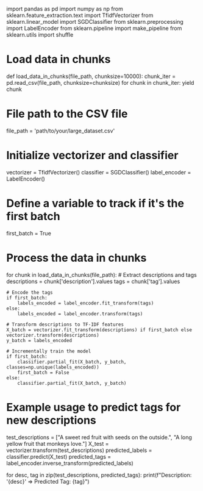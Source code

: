 import pandas as pd
import numpy as np
from sklearn.feature_extraction.text import TfidfVectorizer
from sklearn.linear_model import SGDClassifier
from sklearn.preprocessing import LabelEncoder
from sklearn.pipeline import make_pipeline
from sklearn.utils import shuffle

# Load data in chunks
def load_data_in_chunks(file_path, chunksize=10000):
    chunk_iter = pd.read_csv(file_path, chunksize=chunksize)
    for chunk in chunk_iter:
        yield chunk

# File path to the CSV file
file_path = 'path/to/your/large_dataset.csv'

# Initialize vectorizer and classifier
vectorizer = TfidfVectorizer()
classifier = SGDClassifier()
label_encoder = LabelEncoder()

# Define a variable to track if it's the first batch
first_batch = True

# Process the data in chunks
for chunk in load_data_in_chunks(file_path):
    # Extract descriptions and tags
    descriptions = chunk['description'].values
    tags = chunk['tag'].values
    
    # Encode the tags
    if first_batch:
        labels_encoded = label_encoder.fit_transform(tags)
    else:
        labels_encoded = label_encoder.transform(tags)
    
    # Transform descriptions to TF-IDF features
    X_batch = vectorizer.fit_transform(descriptions) if first_batch else vectorizer.transform(descriptions)
    y_batch = labels_encoded
    
    # Incrementally train the model
    if first_batch:
        classifier.partial_fit(X_batch, y_batch, classes=np.unique(labels_encoded))
        first_batch = False
    else:
        classifier.partial_fit(X_batch, y_batch)

# Example usage to predict tags for new descriptions
test_descriptions = ["A sweet red fruit with seeds on the outside.", "A long yellow fruit that monkeys love."]
X_test = vectorizer.transform(test_descriptions)
predicted_labels = classifier.predict(X_test)
predicted_tags = label_encoder.inverse_transform(predicted_labels)

for desc, tag in zip(test_descriptions, predicted_tags):
    print(f"Description: '{desc}' => Predicted Tag: {tag}")

